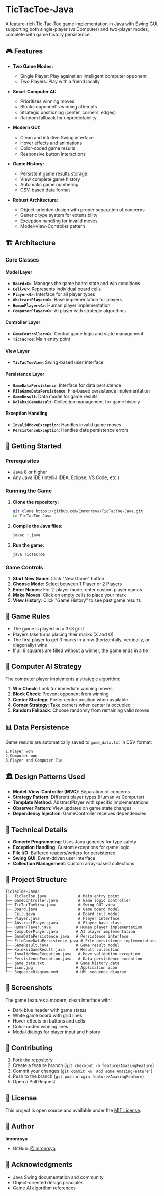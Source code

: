 # TicTacToe-Java

A feature-rich Tic-Tac-Toe game implementation in Java with Swing GUI, supporting both single-player (vs Computer) and two-player modes, complete with game history persistence.

## 🎮 Features

- **Two Game Modes:**
  - Single Player: Play against an intelligent computer opponent
  - Two Players: Play with a friend locally
  
- **Smart Computer AI:**
  - Prioritizes winning moves
  - Blocks opponent's winning attempts
  - Strategic positioning (center, corners, edges)
  - Random fallback for unpredictability

- **Modern GUI:**
  - Clean and intuitive Swing interface
  - Hover effects and animations
  - Color-coded game results
  - Responsive button interactions

- **Game History:**
  - Persistent game results storage
  - View complete game history
  - Automatic game numbering
  - CSV-based data format

- **Robust Architecture:**
  - Object-oriented design with proper separation of concerns
  - Generic type system for extensibility
  - Exception handling for invalid moves
  - Model-View-Controller pattern

## 🏗️ Architecture

### Core Classes

#### Model Layer
- **`Board<G>`**: Manages the game board state and win conditions
- **`Cell<G>`**: Represents individual board cells
- **`Player<G>`**: Interface for all player types
- **`AbstractPlayer<G>`**: Base implementation for players
- **`HumanPlayer<G>`**: Human player implementation
- **`ComputerPlayer<G>`**: AI player with strategic algorithms

#### Controller Layer
- **`GameController<G>`**: Central game logic and state management
- **`TicTacToe`**: Main entry point

#### View Layer
- **`TicTacToeView`**: Swing-based user interface

#### Persistence Layer
- **`GameDataPersistence`**: Interface for data persistence
- **`FileGameDataPersistence`**: File-based persistence implementation
- **`GameResult`**: Data model for game results
- **`KoleksiGameResult`**: Collection management for game history

#### Exception Handling
- **`InvalidMoveException`**: Handles invalid game moves
- **`PersistenceException`**: Handles data persistence errors

## 🚀 Getting Started

### Prerequisites
- Java 8 or higher
- Any Java IDE (IntelliJ IDEA, Eclipse, VS Code, etc.)

### Running the Game

1. **Clone the repository:**
   ```bash
   git clone https://github.com/Imronrsya/TicTacToe-Java.git
   cd TicTacToe-Java
   ```

2. **Compile the Java files:**
   ```bash
   javac *.java
   ```

3. **Run the game:**
   ```bash
   java TicTacToe
   ```

### Game Controls

1. **Start New Game**: Click "New Game" button
2. **Choose Mode**: Select between 1 Player or 2 Players
3. **Enter Names**: For 2-player mode, enter custom player names
4. **Make Moves**: Click on empty cells to place your mark
5. **View History**: Click "Game History" to see past game results

## 🎯 Game Rules

- The game is played on a 3×3 grid
- Players take turns placing their marks (X and O)
- The first player to get 3 marks in a row (horizontally, vertically, or diagonally) wins
- If all 9 squares are filled without a winner, the game ends in a tie

## 🤖 Computer AI Strategy

The computer player implements a strategic algorithm:

1. **Win Check**: Look for immediate winning moves
2. **Block Check**: Prevent opponent from winning
3. **Center Strategy**: Prefer center position when available
4. **Corner Strategy**: Take corners when center is occupied
5. **Random Fallback**: Choose randomly from remaining valid moves

## 📊 Data Persistence

Game results are automatically saved to `game_data.txt` in CSV format:
```
1,Player won
2,Computer won
3,Player and Computer Tie
```

## 🏛️ Design Patterns Used

- **Model-View-Controller (MVC)**: Separation of concerns
- **Strategy Pattern**: Different player types (Human vs Computer)
- **Template Method**: AbstractPlayer with specific implementations
- **Observer Pattern**: View updates on game state changes
- **Dependency Injection**: GameController receives dependencies

## 🔧 Technical Details

- **Generic Programming**: Uses Java generics for type safety
- **Exception Handling**: Custom exceptions for game logic
- **File I/O**: Buffered readers/writers for persistence
- **Swing GUI**: Event-driven user interface
- **Collection Management**: Custom array-based collections

## 📁 Project Structure

```
TicTacToe-Java/
├── TicTacToe.java              # Main entry point
├── GameController.java         # Game logic controller
├── TicTacToeView.java          # Swing GUI view
├── Board.java                  # Game board model
├── Cell.java                   # Board cell model
├── Player.java                 # Player interface
├── AbstractPlayer.java         # Player base class
├── HumanPlayer.java           # Human player implementation
├── ComputerPlayer.java        # AI player implementation
├── GameDataPersistence.java   # Persistence interface
├── FileGameDataPersistence.java # File persistence implementation
├── GameResult.java            # Game result model
├── KoleksiGameResult.java     # Result collection
├── InvalidMoveException.java   # Move validation exception
├── PersistenceException.java   # Data persistence exception
├── game_data.txt              # Game history data
├── icon.jpg                   # Application icon
└── SequenceDiagram.mmd        # UML sequence diagram
```

## 🎨 Screenshots

The game features a modern, clean interface with:
- Dark blue header with game status
- White game board with grid lines
- Hover effects on buttons and cells
- Color-coded winning lines
- Modal dialogs for player input and history

## 🤝 Contributing

1. Fork the repository
2. Create a feature branch (`git checkout -b feature/AmazingFeature`)
3. Commit your changes (`git commit -m 'Add some AmazingFeature'`)
4. Push to the branch (`git push origin feature/AmazingFeature`)
5. Open a Pull Request

## 📝 License

This project is open source and available under the [MIT License](LICENSE).

## 👤 Author

**Imronrsya**
- GitHub: [@Imronrsya](https://github.com/Imronrsya)

## 🙏 Acknowledgments

- Java Swing documentation and community
- Object-oriented design principles
- Game AI algorithm references
